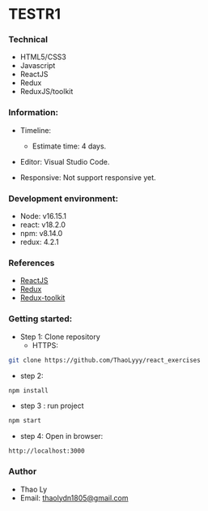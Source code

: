 # TESTR1


### Technical

- HTML5/CSS3
- Javascript
- ReactJS
- Redux
- ReduxJS/toolkit


### Information:

- Timeline:
    - Estimate time: 4 days.

- Editor: Visual Studio Code.
- Responsive: Not support responsive yet.



###  Development environment:

- Node: v16.15.1
- react: v18.2.0
- npm: v8.14.0
- redux: 4.2.1



###  References
- [ReactJS](https://reactjs.org/docs/thinking-in-react.html)
- [Redux](https://redux.js.org/introduction/installation)
- [Redux-toolkit](https://redux-toolkit.js.org/introduction/getting-started)


###  Getting started:

- Step 1: Clone repository
  + HTTPS:
```bash
git clone https://github.com/ThaoLyyy/react_exercises
```


- step 2:
```bash
npm install
```

- step 3 : run project
```bash
npm start
```

- step 4: Open in browser:
```
http://localhost:3000
```

###  Author

- Thao Ly
- Email: thaolydn1805@gmail.com
